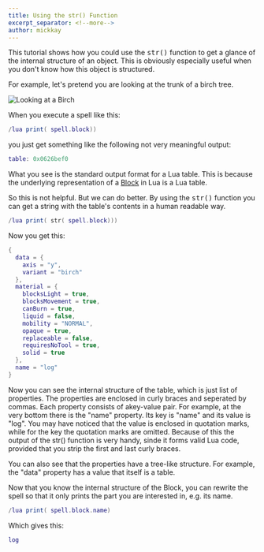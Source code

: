 ```yaml
---
title: Using the str() Function
excerpt_separator: <!--more-->
author: mickkay
---
```

This tutorial shows how you could use the <tt>str()</tt> function to get
a glance of the internal structure of an object.
This is obviously especially useful when you don't know how this object is structured.
<!--more-->

For example, let's pretend you are looking at the trunk of a birch tree.

![Looking at a Birch](/images/looking-at-a-birch.png)

When you execute a spell like this:
```lua
/lua print( spell.block))
```
you just get something like the following not very meaningful output:
```lua
table: 0x0626bef0
```
What you see is the standard output format for a Lua table.
This is because the underlying representation of a [Block](/modules/Block/) in Lua is a Lua table.

So this is not helpful.
But we can do better.
By using the <tt>str()</tt> function you can get a string with the table's contents
in a human readable way.
```lua
/lua print( str( spell.block)))
```
Now you get this:
```lua
{
  data = {
    axis = "y",
    variant = "birch"
  },
  material = {
    blocksLight = true,
    blocksMovement = true,
    canBurn = true,
    liquid = false,
    mobility = "NORMAL",
    opaque = true,
    replaceable = false,
    requiresNoTool = true,
    solid = true
  },
  name = "log"
}
```
Now you can see the internal structure of the table, which is just list of properties.
The properties are enclosed in curly braces and seperated by commas.
Each property consists of akey-value pair.
For example, at the very bottom there is the "name" property.
Its key is "name" and its value is "log".
You may have noticed that the value is enclosed in quotation marks, while for the key the quotation marks are omitted.
Because of this the output of the str() function is very handy, sinde it forms valid Lua code,
provided that you strip the first and last curly braces.

You can also see that the properties have a tree-like structure.
For example, the "data" property has a value that itself is a table.


Now that you know the internal structure of the Block, you can rewrite the spell
so that it only prints the part you are interested in, e.g. its name.
```lua
/lua print( spell.block.name)
```
Which gives this:
```lua
log
```
